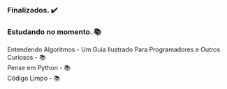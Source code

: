 ### Finalizados. :heavy_check_mark:  
### Estudando no momento. :books:      
Entendendo Algoritmos - Um Guia Ilustrado Para Programadores e Outros Curiosos - :books:   
Pense em Python - :books:  
Código Limpo - :books:
